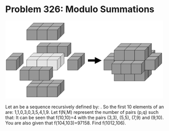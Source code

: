 # Problem 326: Modulo Summations

![problem](problem.gif)

Let an be a sequence recursively defined by: . So the first 10 elements
of an are: 1,1,0,3,0,3,5,4,1,9. Let f(N,M) represent the number of pairs
(p,q) such that: It can be seen that f(10,10)=4 with the pairs (3,3),
(5,5), (7,9) and (9,10). You are also given that f(104,103)=97158. Find
f(1012,106).